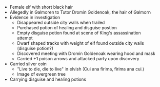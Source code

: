 
* Female elf with short black hair
* Allegedly in Galmoren to Tutor Dromin Goldenoak, the hair of Galmorn
* Evidence in investigation
    * Disappeared outside city walls when trailed
    * Purchased potion of healing and disguise postion 
    * Empty disguise potion found at scene of King's assassination attempt
    * Dwarf shaped tracks with weight of elf found outside city walls (disguise potion?)
    * Discovered meeting with Dromin Goldenoak wearing hood and mask
    * Carried +1 poison arrows and attacked party upon discovery
* Carried silver coin
    * "Live to die, die to live" in elvish (Cui ana firima, firima ana cui.)
    * Image of evergreen tree
* Carrying disguise and healing potions


